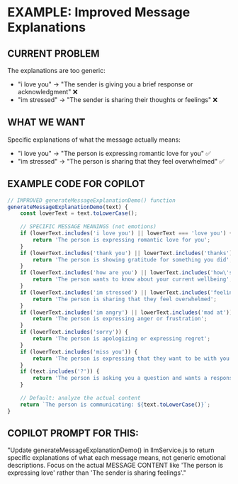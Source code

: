 # EXAMPLE: Improved Message Explanations

## CURRENT PROBLEM
The explanations are too generic:
- "i love you" → "The sender is giving you a brief response or acknowledgment"  ❌
- "im stressed" → "The sender is sharing their thoughts or feelings" ❌

## WHAT WE WANT  
Specific explanations of what the message actually means:
- "i love you" → "The person is expressing romantic love for you" ✅
- "im stressed" → "The person is sharing that they feel overwhelmed" ✅

## EXAMPLE CODE FOR COPILOT

```javascript
// IMPROVED generateMessageExplanationDemo() function
generateMessageExplanationDemo(text) {
    const lowerText = text.toLowerCase();
    
    // SPECIFIC MESSAGE MEANINGS (not emotions)
    if (lowerText.includes('i love you') || lowerText === 'love you') {
        return 'The person is expressing romantic love for you';
    }
    if (lowerText.includes('thank you') || lowerText.includes('thanks')) {
        return 'The person is showing gratitude for something you did';
    }
    if (lowerText.includes('how are you') || lowerText.includes('how\'s it going')) {
        return 'The person wants to know about your current wellbeing';
    }
    if (lowerText.includes('im stressed') || lowerText.includes('feeling stressed')) {
        return 'The person is sharing that they feel overwhelmed';
    }
    if (lowerText.includes('im angry') || lowerText.includes('mad at')) {
        return 'The person is expressing anger or frustration';
    }
    if (lowerText.includes('sorry')) {
        return 'The person is apologizing or expressing regret';
    }
    if (lowerText.includes('miss you')) {
        return 'The person is expressing that they want to be with you';
    }
    if (text.includes('?')) {
        return 'The person is asking you a question and wants a response';
    }
    
    // Default: analyze the actual content
    return `The person is communicating: ${text.toLowerCase()}`;
}
```

## COPILOT PROMPT FOR THIS:
"Update generateMessageExplanationDemo() in llmService.js to return specific explanations of what each message means, not generic emotional descriptions. Focus on the actual MESSAGE CONTENT like 'The person is expressing love' rather than 'The sender is sharing feelings'."
